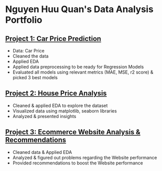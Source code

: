 # Nguyen Huu Quan's Data Analysis Portfolio

## [Project 1: Car Price Prediction](https://github.com/NguyenQuan26894/Data-Analysis-Portfolio/tree/main/Car%20Price%20Prediction)
  - Data: Car Price 
  - Cleaned the data
  - Applied EDA
  - Applied data preprocessing to be ready for Regression Models
  - Evaluated all models using relevant metrics (MAE, MSE, r2 score) & picked 3 best models

## [Project 2: House Price Analysis](https://github.com/NguyenQuan26894/Data-Analysis-Portfolio/tree/main/House%20Price%20Analysis)
  - Cleaned & applied EDA to explore the dataset
  - Visualized data using matplotlib, seaborn libraries
  - Analyzed & presented insights
 
## [Project 3: Ecommerce Website Analysis & Recommendations](https://github.com/NguyenQuan26894/Data-Analysis-Portfolio/tree/main/Ecommerce%20Data%20-%20Analysis%20%26%20Recommendations)
  - Cleaned data & Applied EDA
  - Analyzed & figured out problems regarding the Website performance
  - Provided recommendations to boost the Website performance

